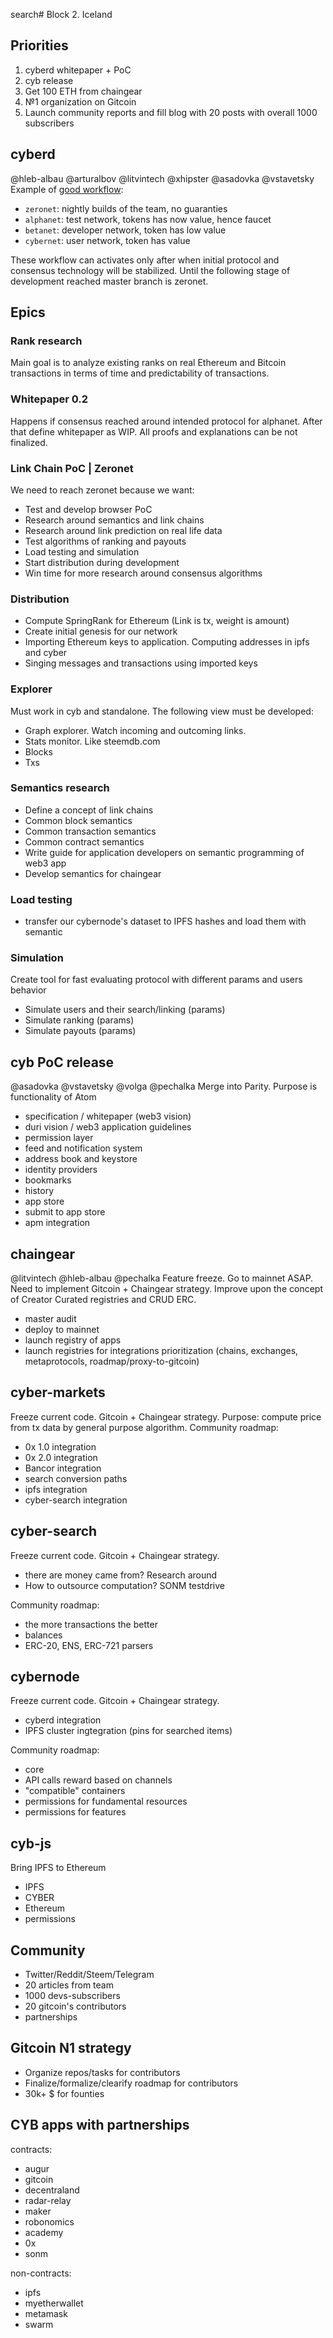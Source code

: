 search# Block 2. Iceland

## Priorities
1. cyberd whitepaper + PoC
2. cyb release
3. Get 100 ETH from chaingear
4. №1 organization on Gitcoin
5. Launch community reports and fill blog with 20 posts with overall 1000 subscribers

## cyberd
@hleb-albau @arturalbov @litvintech @xhipster @asadovka @vstavetsky
Example of [good workflow](http://tezos.gitlab.io/betanet/#the-networks):
- `zeronet`: nightly builds of the team, no guaranties
- `alphanet`: test network, tokens has now value, hence faucet
- `betanet`: developer network, token has low value
- `cybernet`: user network, token has value

These  workflow can activates only after when initial protocol and consensus technology will be stabilized. Until the following stage of development reached master branch is zeronet.

## Epics

### Rank research
Main goal is to analyze existing ranks on real Ethereum and Bitcoin transactions in terms of time and predictability of transactions.

### Whitepaper 0.2

Happens if consensus reached around intended protocol for alphanet. After that define whitepaper as WIP. All proofs and explanations can be not finalized.

### Link Chain PoC | Zeronet

We need to reach zeronet because we want:
- Test and develop browser PoC
- Research around semantics and link chains
- Research around link prediction on real life data
- Test algorithms of ranking and payouts
- Load testing and simulation
- Start distribution during development
- Win time for more research around consensus algorithms

### Distribution

- Compute SpringRank for Ethereum (Link is tx, weight is amount)
- Create initial genesis for our network
- Importing Ethereum keys to application. Computing addresses in ipfs and cyber
- Singing messages and transactions using imported keys

### Explorer

Must work in cyb and standalone.
The following view must be developed:
- Graph explorer. Watch incoming and outcoming links.
- Stats monitor. Like steemdb.com
- Blocks
- Txs

### Semantics research
- Define a concept of link chains
- Common block semantics
- Common transaction semantics
- Common contract semantics
- Write guide for application developers on semantic programming of web3 app
- Develop semantics for chaingear

### Load testing
- transfer our cybernode's dataset to IPFS hashes and load them with semantic

### Simulation
Create tool for fast evaluating protocol with different params and users behavior
- Simulate users and their search/linking (params)
- Simulate ranking (params)
- Simulate payouts (params)

## cyb PoC release
@asadovka @vstavetsky @volga @pechalka
Merge into Parity. Purpose is functionality of Atom
- specification / whitepaper (web3 vision)
- duri vision / web3 application guidelines
- permission layer
- feed and notification system
- address book and keystore
- identity providers
- bookmarks
- history
- app store
- submit to app store
- apm integration

## chaingear
@litvintech @hleb-albau @pechalka
Feature freeze. Go to mainnet ASAP. Need to implement Gitcoin + Chaingear strategy. Improve upon the concept of Creator Curated registries and CRUD ERC.
- master audit
- deploy to mainnet
- launch registry of apps
- launch registries for integrations prioritization (chains, exchanges, metaprotocols, roadmap/proxy-to-gitcoin)

## cyber-markets
Freeze current code. Gitcoin + Chaingear strategy.
Purpose: compute price from tx data by general purpose algorithm.
Community roadmap:
- 0x 1.0 integration
- 0x 2.0 integration
- Bancor integration
- search conversion paths
- ipfs integration
- cyber-search integration

## cyber-search
Freeze current code. Gitcoin + Chaingear strategy.
- there are money came from? Research around
- How to outsource computation? SONM testdrive

Community roadmap:
- the more transactions the better
- balances
- ERC-20, ENS, ERC-721 parsers

## cybernode
Freeze current code. Gitcoin + Chaingear strategy.
- cyberd integration
- IPFS cluster ingtegration (pins for searched items)

Community roadmap:
- core
- API calls reward based on channels
- "compatible" containers
- permissions for fundamental resources
- permissions for features

## cyb-js
Bring IPFS to Ethereum
- IPFS
- CYBER
- Ethereum
- permissions

## Community
- Twitter/Reddit/Steem/Telegram
- 20 articles from team
- 1000 devs-subscribers
- 20 gitcoin's contributors
- partnerships

## Gitcoin N1 strategy
- Organize repos/tasks for contributors
- Finalize/formalize/clearify roadmap for contributors
- 30k+ $ for founties

## CYB apps with partnerships
contracts:
- augur
- gitcoin
- decentraland
- radar-relay
- maker
- robonomics
- academy
- 0x
- sonm

non-contracts:
- ipfs
- myetherwallet
- metamask
- swarm
